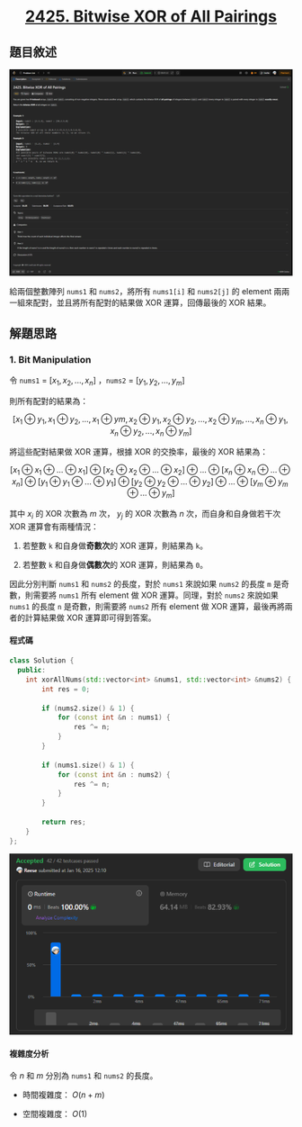 # <center> [2425. Bitwise XOR of All Pairings](https://leetcode.com/problems/bitwise-xor-of-all-pairings/description/) </center>

## 題目敘述

[![](https://raw.githubusercontent.com/reese60525/ForPicGo/main/ForPicGo/Pictures/202501161423491.png)](https://raw.githubusercontent.com/reese60525/ForPicGo/main/ForPicGo/Pictures/202501161423491.png)

給兩個整數陣列 `nums1` 和 `nums2`，將所有 `nums1[i]` 和 `nums2[j]` 的 element 兩兩一組來配對，並且將所有配對的結果做 XOR 運算，回傳最後的 XOR 結果。

## 解題思路

### 1. Bit Manipulation

令 `nums1` = $[x_1, x_2, ..., x_n]$ ，`nums2` = $[y_1, y_2, ..., y_m]$

則所有配對的結果為：

$$
[x_1 \oplus y_1, x_1 \oplus y_2, ..., x_1 \oplus ym, x_2 \oplus y_1, x_2 \oplus y_2, ..., x_2 \oplus y_m, ..., x_n \oplus y_1, x_n \oplus y_2, ..., x_n \oplus y_m]
$$

將這些配對結果做 XOR 運算，根據 XOR 的交換率，最後的 XOR 結果為：

$$
[x_1 \oplus x_1 \oplus  ... \oplus x_1] \oplus [x_2 \oplus x_2 \oplus  ... \oplus x_2] \oplus ... \oplus [x_n \oplus x_n \oplus  ... \oplus x_n] \oplus [y_1 \oplus y_1 \oplus  ... \oplus y_1] \oplus [y_2 \oplus y_2 \oplus  ... \oplus y_2] \oplus ... \oplus [y_m \oplus y_m \oplus  ... \oplus y_m]
$$

其中 $x_i$ 的 XOR 次數為 $m$ 次， $y_j$ 的 XOR 次數為 $n$ 次，而自身和自身做若干次 XOR 運算會有兩種情況：

1. 若整數 `k` 和自身做**奇數次**的 XOR 運算，則結果為 `k`。

2. 若整數 `k` 和自身做**偶數次**的 XOR 運算，則結果為 `0`。

因此分別判斷 `nums1` 和 `nums2` 的長度，對於 `nums1` 來說如果 `nums2` 的長度 `m` 是奇數，則需要將 `nums1` 所有 element 做 XOR 運算。同理，對於 `nums2` 來說如果 `nums1` 的長度 `n` 是奇數，則需要將 `nums2` 所有 element 做 XOR 運算，最後再將兩者的計算結果做 XOR 運算即可得到答案。

#### 程式碼

```cpp {.line-numbers}
class Solution {
  public:
    int xorAllNums(std::vector<int> &nums1, std::vector<int> &nums2) {
        int res = 0;

        if (nums2.size() & 1) {
            for (const int &n : nums1) {
                res ^= n;
            }
        }

        if (nums1.size() & 1) {
            for (const int &n : nums2) {
                res ^= n;
            }
        }

        return res;
    }
};
```

[![](https://raw.githubusercontent.com/reese60525/ForPicGo/main/ForPicGo/Pictures/202501161450459.png)](https://raw.githubusercontent.com/reese60525/ForPicGo/main/ForPicGo/Pictures/202501161450459.png)

#### 複雜度分析

令 $n$ 和 $m$ 分別為 `nums1` 和 `nums2` 的長度。

- 時間複雜度： $O(n + m)$

- 空間複雜度： $O(1)$
